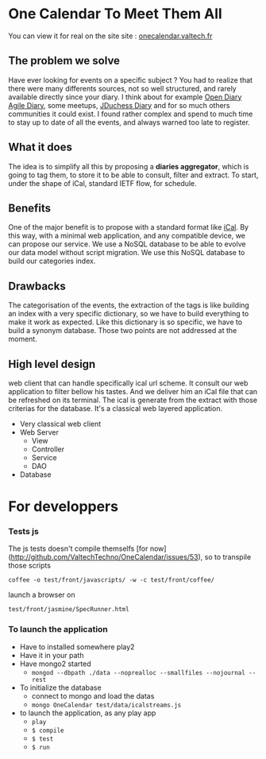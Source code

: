 # One Calendar To Meet Them All

You can view it for real on the site site : [onecalendar.valtech.fr](http://onecalendar.valtech.fr)

## The problem we solve

Have ever looking for events on a specific subject ?
You had to realize that there were many differents sources, not so well structured, and rarely available directly since your diary. I think about for example [Open Diary](http://www.agendadulibre.org/) [Agile Diary](http://www.agenda-agile.org/), some meetups, [JDuchess Diary](https://sites.google.com/site/duchessfr/calendrier-conferences) and for so much others communities it could exist.
I found rather complex and spend to much time to stay up to date of all the events, and always warned too late to register.

## What it does

The idea is to simplify all this by proposing a **diaries aggregator**, which is going to tag them, to store it to be able to consult, filter and extract. To start, under the shape of iCal, standard IETF flow, for schedule.

## Benefits

One of the major benefit is to propose with a standard format like [iCal](http://www.ietf.org/rfc/rfc2445.txt). By this way, with a minimal web application, and any compatible device, we can propose our service.
We use a NoSQL database to be able to evolve our data model without script migration. We use this NoSQL database to build our categories index.

## Drawbacks

The categorisation of the events, the extraction of the tags is like building an index with a very specific dictionary, so we have to build everything to make it work as expected.
Like this dictionary is so specific, we have to build a synonym database.
Those two points are not addressed at the moment.

## High level design

web client that can handle specifically ical url scheme. It consult our web application to filter bellow his tastes. And we deliver him an iCal file that can be refreshed on its terminal. The ical is generate from the extract with those criterias for the database.
It's a classical web layered application.

* Very classical web client
* Web Server
    * View
    * Controller
    * Service
    * DAO
* Database

# For developpers

### Tests js
The js tests doesn't compile themselfs [for now] (http://github.com/ValtechTechno/OneCalendar/issues/53), so to transpile those scripts

`coffee -o test/front/javascripts/ -w -c test/front/coffee/`

launch a browser on

`test/front/jasmine/SpecRunner.html`

### To launch the application
* Have to installed somewhere play2
* Have it in your path
* Have mongo2 started
    * `mongod --dbpath ./data --noprealloc --smallfiles --nojournal --rest`
* To initialize the database
    * connect to mongo and load the datas
    * `mongo OneCalendar test/data/icalstreams.js`
* to launch the application, as any play app
    * `play`
    * `$ compile`
    * `$ test`
    * `$ run`
